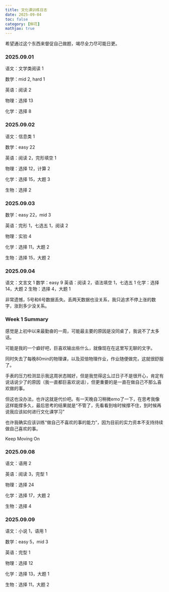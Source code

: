 ```yaml
---
title: 文化课训练日志
date: 2025-09-04
toc: false
category: [鲜花]
mathjax: true
---
```


希望通过这个东西来督促自己做题，竭尽全力尽可能日更。

### **2025.09.01**

语文：文学类阅读 1

数学：mid 2, hard 1

英语：阅读 2

物理：选择 13

化学：选择 8

### **2025.09.02**

语文：信息类 1

数学：easy 22

英语：阅读 2，完形填空 1

物理：选择 12，计算 2

化学：选择 15，大题 3

生物：选择 2

### **2025.09.03**

数学：easy 22，mid 3

英语：完形 1，七选五 1，阅读 2

物理：实验 4

化学：选择 11，大题 2

生物：选择 15，大题 2

### **2025.09.04**

语文：文言文 1
数学：easy 9
英语：阅读 2，语法填空 1，七选五 1
化学：选择 14，大题 2
生物：选择 4，大题 1

非常遗憾，5号和6号数据丢失。丢两天数据也没关系，我只追求不停上涨的数字，涨到多少没关系。

### Week 1 Summary

感觉是上初中以来最勤奋的一周，可能最主要的原因是没同桌了，我说不了太多话。

可能是我的一个癖好吧，巨喜欢输出些什么，就像现在在这里写无聊的文字。

同时失去了每晚80min的物理课，以及双倍物理作业，作业随便做完，这就很舒服了。

手表的压力检测显示我这周状态贼好，但是我觉得这么过日子不是很开心，肯定有说话说少了的原因（我一直都巨喜欢说话），但更重要的是一直在做自己不那么喜欢做的事。

但这也没办法，也许这就是代价吧。有一天晚自习稍微emo了一下，在思考我像这样能撑多久，最后思考的结果就是“不管了，先看看到啥时候撑不住，到时候再说我应该如何进行文化课学习”

也许我确实应该训练“做自己不喜欢的事的能力”，因为目前的实力资本不支持持续做自己喜欢的事。

Keep Moving On

### **2025.09.08**

语文：语用 2

英语：阅读 3，完型 1

物理：选择 24

化学：选择 17，大题 2

生物：选择 4

### **2025.09.09**

语文：小说 1，语用 1

数学：easy 5，mid 3

英语：完型 1

物理：选择 12

化学：选择 13，大题 1

生物：选择 11，大题 2








